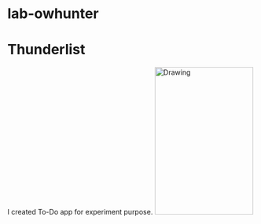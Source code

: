 # lab-owhunter
# Thunderlist
I created To-Do app for experiment purpose.
<img src="https://user-images.githubusercontent.com/36583412/37945856-19d40b4c-31a4-11e8-8a9b-bc2f993354b0.png" alt="Drawing" width="200" height="300"/>

